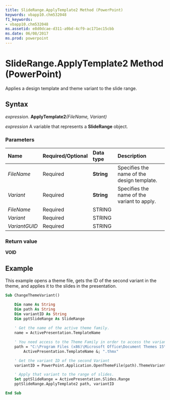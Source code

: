 ```yaml
---
title: SlideRange.ApplyTemplate2 Method (PowerPoint)
keywords: vbapp10.chm532048
f1_keywords:
- vbapp10.chm532048
ms.assetid: e8d0dcae-d311-a9bd-4cf9-ac171ec15cbb
ms.date: 06/08/2017
ms.prod: powerpoint
---
```



# SlideRange.ApplyTemplate2 Method (PowerPoint)

Applies a design template and theme variant to the slide range.


## Syntax

 _expression_. **ApplyTemplate2**_(FileName,_ _Variant)_

 _expression_ A variable that represents a **SlideRange** object.


### Parameters



|**Name**|**Required/Optional**|**Data type**|**Description**|
|:-----|:-----|:-----|:-----|
| _FileName_|Required|**String**|Specifies the name of the design template.|
| _Variant_|Required|**String**|Specifies the name of the variant to apply.|
| _FileName_|Required|STRING||
| _Variant_|Required|STRING||
| _VariantGUID_|Required|STRING||

### Return value

 **VOID**


## Example

This example opens a theme file, gets the ID of the second variant in the theme, and applies it to the slides in the presentation.


```vb
Sub ChangeThemeVariant()

    Dim name As String
    Dim path As String
    Dim variantID As String
    Dim pptSlideRange As SlideRange
    
    ' Get the name of the active theme family.
    name = ActivePresentation.TemplateName

    ' You need access to the Theme Family in order to access the variants.
    path = "C:\Program Files (x86)\Microsoft Office\Document Themes 15\" &; _
        ActivePresentation.TemplateName &; ".thmx"

    ' Get the variant ID of the second Variant
    variantID = PowerPoint.Application.OpenThemeFile(path).ThemeVariants(2).Id

    ' Apply that variant to the range of slides.
    Set pptSlideRange = ActivePresentation.Slides.Range
    pptSlideRange.ApplyTemplate2 path, variantID

End Sub
```


